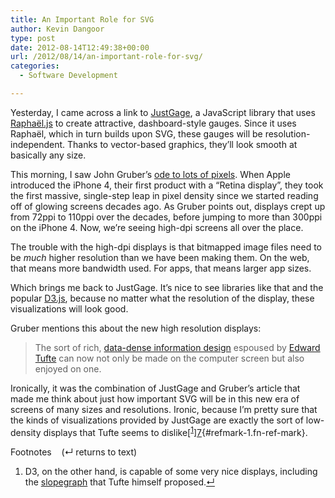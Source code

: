 ```yaml
---
title: An Important Role for SVG
author: Kevin Dangoor
type: post
date: 2012-08-14T12:49:38+00:00
url: /2012/08/14/an-important-role-for-svg/
categories:
  - Software Development

---
```

Yesterday, I came across a link to [JustGage][1], a JavaScript library that uses [Raphaël.js][2] to create attractive, dashboard-style gauges. Since it uses Raphaël, which in turn builds upon SVG, these gauges will be resolution-independent. Thanks to vector-based graphics, they&#8217;ll look smooth at basically any size.

This morning, I saw John Gruber&#8217;s [ode to lots of pixels][3]. When Apple introduced the iPhone 4, their first product with a &#8220;Retina display&#8221;, they took the first massive, single-step leap in pixel density since we started reading off of glowing screens decades ago. As Gruber points out, displays crept up from 72ppi to 110ppi over the decades, before jumping to more than 300ppi on the iPhone 4. Now, we&#8217;re seeing high-dpi screens all over the place.

The trouble with the high-dpi displays is that bitmapped image files need to be _much_ higher resolution than we have been making them. On the web, that means more bandwidth used. For apps, that means larger app sizes.

Which brings me back to JustGage. It&#8217;s nice to see libraries like that and the popular [D3.js][4], because no matter what the resolution of the display, these visualizations will look good.

Gruber mentions this about the new high resolution displays:

> The sort of rich, [data-dense information design][5] espoused by [Edward Tufte][6] can now not only be made on the computer screen but also enjoyed on one.

Ironically, it was the combination of JustGage and Gruber&#8217;s article that made me think about just how important SVG will be in this new era of screens of many sizes and resolutions. Ironic, because I&#8217;m pretty sure that the kinds of visualizations provided by JustGage are exactly the sort of low-density displays that Tufte seems to dislike[<sup>[1]</sup>][7]{#refmark-1.fn-ref-mark}.

<div id="footnote-list" style="display:inherit">
  <span id=fn-heading>Footnotes</span> &nbsp;&nbsp;&nbsp;(&crarr; returns to text)</p> 
  
  <ol>
    <li id="footnote-1" class="fn-text">
      D3, on the other hand, is capable of some very nice displays, including the <a href="http://skedasis.com/d3/slopegraph/">slopegraph</a> that Tufte himself proposed.<a href="#refmark-1">&crarr;</a>
    </li>
  </ol>
</div>

 [1]: http://justgage.com/
 [2]: http://raphaeljs.com/
 [3]: http://daringfireball.net/2012/08/pixel_perfect
 [4]: http://d3js.org/
 [5]: http://thedoublethink.com/2009/08/tufte%E2%80%99s-principles-for-visualizing-quantitative-information/
 [6]: http://www.edwardtufte.com/tufte/
 [7]: #footnote-1